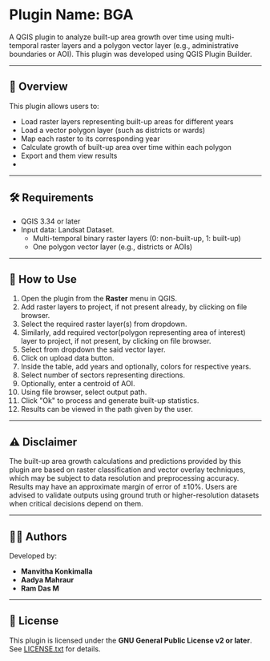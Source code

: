 # Plugin Name: BGA

A QGIS plugin to analyze built-up area growth over time using multi-temporal raster layers and a polygon vector layer (e.g., administrative boundaries or AOI). This plugin was developed using QGIS Plugin Builder.

---

## 🧭 Overview

This plugin allows users to:
- Load raster layers representing built-up areas for different years
- Load a vector polygon layer (such as districts or wards)
- Map each raster to its corresponding year
- Calculate growth of built-up area over time within each polygon
- Export and them view results
- 
---

## 🛠 Requirements

- QGIS 3.34 or later
- Input data: Landsat Dataset.
  - Multi-temporal binary raster layers (0: non-built-up, 1: built-up)
  - One polygon vector layer (e.g., districts or AOIs)

---

## 🧪 How to Use

1. Open the plugin from the **Raster** menu in QGIS.
2. Add raster layers to project, if not present already, by clicking on file browser.
3. Select the required raster layer(s) from dropdown.
4. Similarly, add required vector(polygon representing area of interest) layer to project, if not present, by clicking on file browser.
5. Select from dropdown the said vector layer.
6. Click on upload data button.
7. Inside the table, add years and optionally, colors for respective years.
8. Select number of sectors representing directions.
9. Optionally, enter a centroid of AOI.
10. Using file browser, select output path.
11. Click "Ok" to process and generate built-up statistics.
12. Results can be viewed in the path given by the user.

---

## ⚠️ Disclaimer

The built-up area growth calculations and predictions provided by this plugin are based on raster classification and vector overlay techniques, which may be subject to data resolution and preprocessing accuracy.
Results may have an approximate margin of error of ±10%.
Users are advised to validate outputs using ground truth or higher-resolution datasets when critical decisions depend on them.

---

## 👨‍💻 Authors

Developed by:

- **Manvitha Konkimalla**
- **Aadya Mahraur**
- **Ram Das M**
---

## 🧾 License

This plugin is licensed under the **GNU General Public License v2 or later**. See [LICENSE.txt](./LICENSE.txt) for details.

